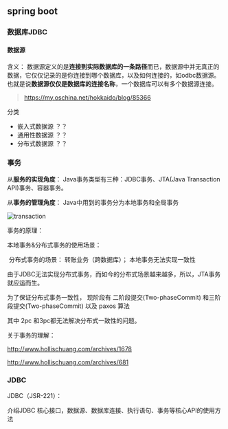 ##  spring boot





### 数据库JDBC



#### 数据源 

含义： 数据源定义的是**连接到实际数据库的一条路径**而已，数据源中并无真正的数据，它仅仅记录的是你连接到哪个数据库，以及如何连接的，如odbc数据源。也就是说**数据源仅仅是数据库的连接名称**，一个数据库可以有多个数据源连接。

> https://my.oschina.net/hokkaido/blog/85366 

分类

* 嵌入式数据源  ？？
* 通用性数据源 ？？
* 分布式数据源 ？？



### 事务

 从**服务的实现角度**：  Java事务类型有三种：JDBC事务、JTA(Java Transaction API)事务、容器事务。

从**事务的管理角度**：  Java中用到的事务分为本地事务和全局事务

 ![transaction](transaction.png)

事务的原理：

本地事务&分布式事务的使用场景：

​	分布式事务的场景： 转账业务（跨数据库）； 本地事务无法实现一致性

由于JDBC无法实现分布式事务，而如今的分布式场景越来越多，所以，JTA事务就应运而生。	

为了保证分布式事务一致性， 现阶段有 二阶段提交(Two-phaseCommit) 和三阶段提交(Two-phaseCommit)  以及 paxos 算法

其中 2pc 和3pc都无法解决分布式一致性的问题。 



关于事务的理解：

http://www.hollischuang.com/archives/1678

http://www.hollischuang.com/archives/681

### JDBC

JDBC（JSR-221）：

介绍JDBC 核心接口，数据源、数据库连接、执行语句、事务等核心API的使用方法